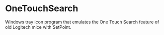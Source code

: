 # OneTouchSearch
Windows tray icon program that emulates the One Touch Search feature of old Logitech mice with SetPoint.
